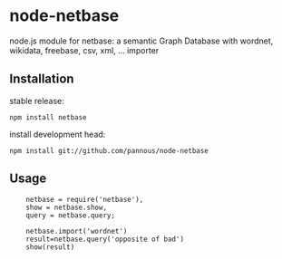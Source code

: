# node-netbase
node.js module for netbase: a semantic Graph Database with wordnet, wikidata, freebase, csv, xml, ... importer


## Installation
stable release:

`npm install netbase`


install development head:

`npm install git://github.com/pannous/node-netbase`

## Usage
```
    netbase = require('netbase'),
    show = netbase.show,
    query = netbase.query;
    
    netbase.import('wordnet')
    result=netbase.query('opposite of bad')
    show(result)
```
